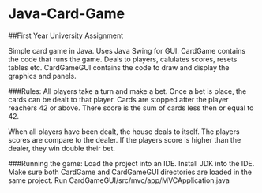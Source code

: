 # Java-Card-Game
##First Year University Assignment

Simple card game in Java. Uses Java Swing for GUI.
CardGame contains the code that runs the game. Deals to players, calulates scores, resets tables etc.
CardGameGUI contains the code to draw and display the graphics and panels.

###Rules:
All players take a turn and make a bet.
Once a bet is place, the cards can be dealt to that player.
Cards are stopped after the player reachers 42 or above.
There score is the sum of cards less then or equal to 42.

When all players have been dealt, the house deals to itself.
The players scores are compare to the dealer.
If the players score is higher than the dealer, they win double their bet.


###Running the game:
Load the project into an IDE. Install JDK into the IDE.
Make sure both CardGame and CardGameGUI directories are loaded in the same project.
Run CardGameGUI/src/mvc/app/MVCApplication.java
